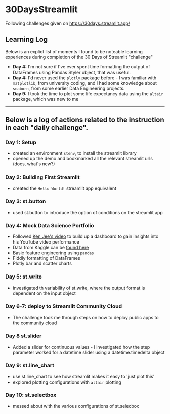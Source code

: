 # 30DaysStreamlit
Following challenges given on https://30days.streamlit.app/

Learning Log
---
Below is an explict list of moments I found to be noteable learning experiences during completion of the 30 Days of Streamlit "challenge"
- **Day 4:** I'm not sure if I've ever spent time formatting the output of DataFrames using Pandas Styler object, that was useful.
- **Day 4:** I'd never used the `plotly` package before - I was familiar with `matplotlib`, from university coding, and I had some knowledge about `seaborn`, from some earlier Data Engineering projects.
- **Day 9:** I took the time to plot some life expectancy data using the `altair` package, which was new to me
---

Below is a log of actions related to the instruction in each "daily challenge".
---
### Day 1: Setup
- created an environment `stenv`, to install the streamlit library
- opened up the demo and bookmarked all the relevant streamlit urls (docs, what's new?)

### Day 2: Building First Streamlit
- created the `Hello World!` streamlit app equivalent

### Day 3: st.button
- used st.button to introduce the option of conditions on the streamlit app

### Day 4: Mock Data Science Portfolio
- Followed [Ken Jee's video](https://www.youtube.com/watch?v=Yk-unX4KnV4) to build up a dashboard to gain insights into his YouTube video performance
- Data from Kaggle can be [found here](https://www.kaggle.com/datasets/kenjee/ken-jee-youtube-data)
- Basic feature engineering using `pandas`
- Fiddly formatting of DataFrames
- Plotly bar and scatter charts

### Day 5: st.write
- investigated th variability of st.write, where the output format is dependent on the input object

### Day 6-7: deploy to Streamlit Community Cloud
- The challenge took me through steps on how to deploy public apps to the community cloud

### Day 8 st.slider
- Added a slider for continuous values - I investigated how the step parameter worked for a datetime slider using a datetime.timedelta object

### Day 9: st.line_chart
- use st.line_chart to see how streamlit makes it easy to 'just plot this'
- explored plotting configurations with `altair` plotting

### Day 10: st.selectbox
- messed about with the various configurations of st.selecbox